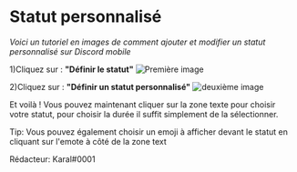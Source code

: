 # Statut personnalisé
*Voici un tutoriel en images de comment ajouter et modifier un statut personnalisé sur Discord mobile*

1)Cliquez sur : **"Définir le statut"** 
![Première image](https://imgur.com/a/qCAnEg1.png)

2)Cliquez sur : **"Définir un statut personnalisé"**
![deuxième image](https://imgur.com/a/mbkp3Tq.png)

Et voilà ! Vous pouvez maintenant cliquer sur la zone texte pour choisir votre statut, pour choisir la durée il suffit simplement de la sélectionner. 

Tip: Vous pouvez également choisir un emoji à afficher devant le statut en cliquant sur l'emote à côté de la zone text

Rédacteur: Karal#0001 
